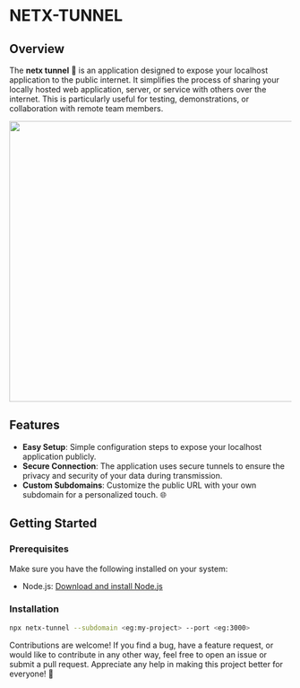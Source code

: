 # NETX-TUNNEL

## Overview

The **netx tunnel** 🚀 is an application designed to expose your localhost application to the public internet. It simplifies the process of sharing your locally hosted web application, server, or service with others over the internet. This is particularly useful for testing, demonstrations, or collaboration with remote team members.


<img src="https://media.giphy.com/media/v1.Y2lkPTc5MGI3NjExOHI1MWJ5ajRtbnR3NjF4dzkxZWZ0OWh0YWZtN2I4ZmhydTBmM3BtNyZlcD12MV9pbnRlcm5hbF9naWZfYnlfaWQmY3Q9Zw/4MLqdpDbwdxKdun01Z/giphy.gif" width="1000" height="500">

## Features

-   **Easy Setup**: Simple configuration steps to expose your localhost application publicly.
-   **Secure Connection**: The application uses secure tunnels to ensure the privacy and security of your data during transmission.
-   **Custom Subdomains**: Customize the public URL with your own subdomain for a personalized touch. 🌐

## Getting Started

### Prerequisites

Make sure you have the following installed on your system:

-   Node.js: [Download and install Node.js](https://nodejs.org/)

### Installation

```bash
npx netx-tunnel --subdomain <eg:my-project> --port <eg:3000>
```

Contributions are welcome! If you find a bug, have a feature request, or would like to contribute in any other way, feel free to open an issue or submit a pull request. Appreciate any help in making this project better for everyone! 🙌

